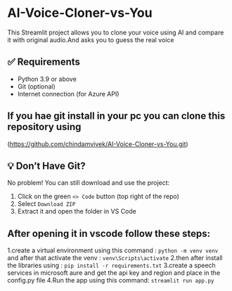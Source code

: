 # AI-Voice-Cloner-vs-You

This Streamlit project allows you to clone your voice using AI and compare it with original audio.And asks you to guess the real voice
## ✅ Requirements

- Python 3.9 or above
- Git (optional)
- Internet connection (for Azure API)

## If you hae git install in your pc you can clone this repository using
(https://github.com/chindamvivek/AI-Voice-Cloner-vs-You.git)

## 💡 Don’t Have Git?
No problem! You can still download and use the project:

1. Click on the green `<> Code` button (top right of the repo)
2. Select `Download ZIP`
3. Extract it and open the folder in VS Code

## After opening it in vscode follow these steps:
1.create a virtual environment using this command : `python -m venv venv` and after that activate the venv : `venv\Scripts\activate`
2.then after install the libraries using : `pip install -r requirements.txt`
3.create a speech services in microsoft aure and get the api key and region and place in the config.py file 
4.Run the app using this command: `streamlit run app.py`
